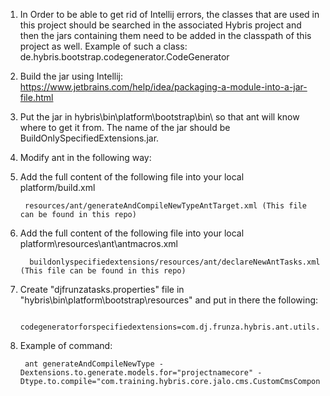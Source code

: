1. In Order to be able to get rid of Intellij errors, the classes that are used in this project should be searched in the associated Hybris project and then the jars containing them need
	to be added in the classpath of this project as well. Example of such a class: de.hybris.bootstrap.codegenerator.CodeGenerator
2. Build the jar using Intellij: https://www.jetbrains.com/help/idea/packaging-a-module-into-a-jar-file.html
3. Put the jar in hybris\bin\platform\bootstrap\bin\ so that ant will know where to get it from. The name of the jar should be BuildOnlySpecifiedExtensions.jar.
4. Modify ant in the following way:
5. Add the full content of the following file into your local platform/build.xml

		resources/ant/generateAndCompileNewTypeAntTarget.xml (This file can be found in this repo)
							
6. Add the full content of the following file into your local platform\resources\ant\antmacros.xml

		 buildonlyspecifiedextensions/resources/ant/declareNewAntTasks.xml (This file can be found in this repo)
	
7. Create "djfrunzatasks.properties" file in "hybris\bin\platform\bootstrap\resources\" and put in there the following:

		codegeneratorforspecifiedextensions=com.dj.frunza.hybris.ant.utils.CodeGeneratorForSpecifiedExtensionsTask


5. Example of command: 

		ant generateAndCompileNewType -Dextensions.to.generate.models.for="projectnamecore" -Dtype.to.compile="com.training.hybris.core.jalo.cms.CustomCmsComponent"
		

        
